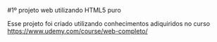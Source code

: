 #1º projeto web utilizando HTML5 puro

Esse projeto foi criado utilizando conhecimentos adiquiridos no curso https://www.udemy.com/course/web-completo/
